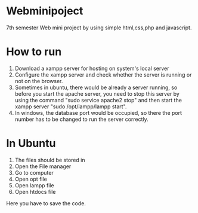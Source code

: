 # Webminipoject
7th semester Web mini project by using simple html,css,php and javascript.

# How to run
1. Download a xampp server for hosting on system's local server
2. Configure the xampp server and check whether the server is running or not on the browser.
3. Sometimes in ubuntu, there would be already a server running, so before you start the apache server, you need to stop this server by using the command  "sudo service apache2 stop" and then start the xampp server "sudo /opt/lampp/lampp start".
4. In windows, the database port would be occupied, so there the port number has to be changed to run the server correctly.

# In Ubuntu
1. The files should be stored in
2. Open the File manager
3. Go to computer
4. Open opt file
5. Open lampp file
6. Open htdocs file

Here you have to save the code.
